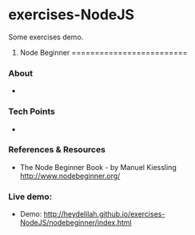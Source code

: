 exercises-NodeJS
===========================

Some exercises demo.

1. Node Beginner
=========================

### About
-

### Tech Points
-

### References & Resources
- The Node Beginner Book - by Manuel Kiessling http://www.nodebeginner.org/

###  Live demo:
- Demo: http://heydelilah.github.io/exercises-NodeJS/nodebeginner/index.html